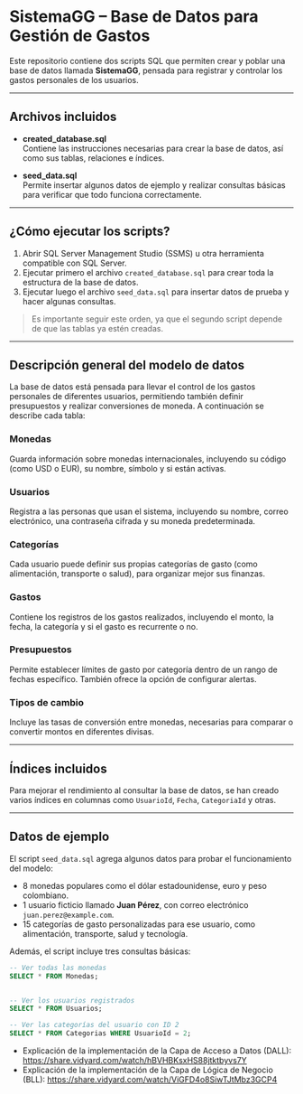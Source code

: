 # SistemaGG – Base de Datos para Gestión de Gastos

Este repositorio contiene dos scripts SQL que permiten crear y poblar una base de datos llamada **SistemaGG**, pensada para registrar y controlar los gastos personales de los usuarios. 

---

##  Archivos incluidos

- **created_database.sql**  
  Contiene las instrucciones necesarias para crear la base de datos, así como sus tablas, relaciones e índices.

- **seed_data.sql**  
  Permite insertar algunos datos de ejemplo y realizar consultas básicas para verificar que todo funciona correctamente.

---

##  ¿Cómo ejecutar los scripts?

1. Abrir SQL Server Management Studio (SSMS) u otra herramienta compatible con SQL Server.
2. Ejecutar primero el archivo `created_database.sql` para crear toda la estructura de la base de datos.
3. Ejecutar luego el archivo `seed_data.sql` para insertar datos de prueba y hacer algunas consultas.

> Es importante seguir este orden, ya que el segundo script depende de que las tablas ya estén creadas.

---

##  Descripción general del modelo de datos

La base de datos está pensada para llevar el control de los gastos personales de diferentes usuarios, permitiendo también definir presupuestos y realizar conversiones de moneda. A continuación se describe cada tabla:

### Monedas
Guarda información sobre monedas internacionales, incluyendo su código (como USD o EUR), su nombre, símbolo y si están activas.

### Usuarios
Registra a las personas que usan el sistema, incluyendo su nombre, correo electrónico, una contraseña cifrada y su moneda predeterminada.

### Categorías
Cada usuario puede definir sus propias categorías de gasto (como alimentación, transporte o salud), para organizar mejor sus finanzas.

### Gastos
Contiene los registros de los gastos realizados, incluyendo el monto, la fecha, la categoría y si el gasto es recurrente o no.

### Presupuestos
Permite establecer límites de gasto por categoría dentro de un rango de fechas específico. También ofrece la opción de configurar alertas.

### Tipos de cambio
Incluye las tasas de conversión entre monedas, necesarias para comparar o convertir montos en diferentes divisas.

---

##  Índices incluidos

Para mejorar el rendimiento al consultar la base de datos, se han creado varios índices en columnas como `UsuarioId`, `Fecha`, `CategoriaId` y otras.

---

##  Datos de ejemplo

El script `seed_data.sql` agrega algunos datos para probar el funcionamiento del modelo:

- 8 monedas populares como el dólar estadounidense, euro y peso colombiano.
- 1 usuario ficticio llamado **Juan Pérez**, con correo electrónico `juan.perez@example.com`.
- 15 categorías de gasto personalizadas para ese usuario, como alimentación, transporte, salud y tecnología.

Además, el script incluye tres consultas básicas:

```sql
-- Ver todas las monedas
SELECT * FROM Monedas;


-- Ver los usuarios registrados
SELECT * FROM Usuarios;

-- Ver las categorías del usuario con ID 2
SELECT * FROM Categorias WHERE UsuarioId = 2;

```
- Explicación de la implementación de la Capa de Acceso a Datos (DALL): https://share.vidyard.com/watch/hBVHBKsxHS88jtktbyvs7Y
- Explicación de la implementación de la Capa de Lógica de Negocio (BLL): https://share.vidyard.com/watch/ViGFD4o8SiwTJtMbz3GCP4
